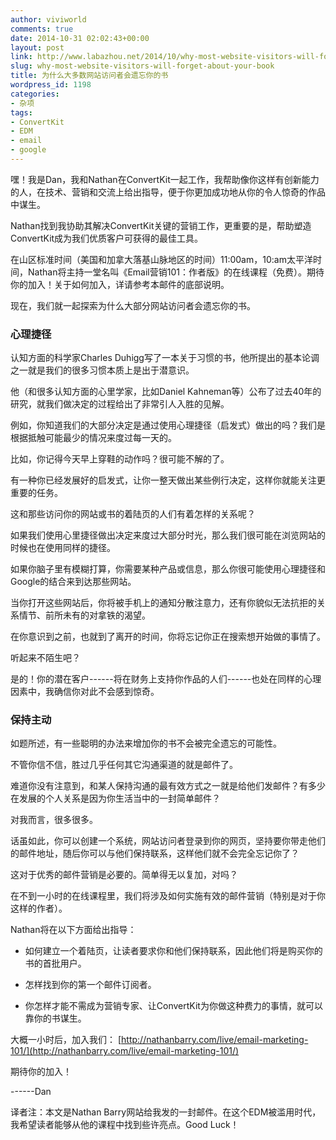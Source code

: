 ```yaml
---
author: viviworld
comments: true
date: 2014-10-31 02:02:43+00:00
layout: post
link: http://www.labazhou.net/2014/10/why-most-website-visitors-will-forget-about-your-book/
slug: why-most-website-visitors-will-forget-about-your-book
title: 为什么大多数网站访问者会遗忘你的书
wordpress_id: 1198
categories:
- 杂项
tags:
- ConvertKit
- EDM
- email
- google
---
```


嘿！我是Dan，我和Nathan在ConvertKit一起工作，我帮助像你这样有创新能力的人，在技术、营销和交流上给出指导，便于你更加成功地从你的令人惊奇的作品中谋生。

Nathan找到我协助其解决ConvertKit关键的营销工作，更重要的是，帮助塑造ConvertKit成为我们优质客户可获得的最佳工具。

在山区标准时间（美国和加拿大落基山脉地区的时间）11:00am，10:am太平洋时间，Nathan将主持一堂名叫《Email营销101：作者版》的在线课程（免费）。期待你的加入！关于如何加入，详请参考本邮件的底部说明。

现在，我们就一起探索为什么大部分网站访问者会遗忘你的书。


### 心理捷径


认知方面的科学家Charles Duhigg写了一本关于习惯的书，他所提出的基本论调之一就是我们的很多习惯本质上是出于潜意识。

他（和很多认知方面的心里学家，比如Daniel Kahneman等）公布了过去40年的研究，就我们做决定的过程给出了非常引人入胜的见解。

例如，你知道我们的大部分决定是通过使用心理捷径（启发式）做出的吗？我们是根据抵触可能最少的情况来度过每一天的。

比如，你记得今天早上穿鞋的动作吗？很可能不解的了。

有一种你已经发展好的启发式，让你一整天做出某些例行决定，这样你就能关注更重要的任务。

这和那些访问你的网站或书的着陆页的人们有着怎样的关系呢？

如果我们使用心里捷径做出决定来度过大部分时光，那么我们很可能在浏览网站的时候也在使用同样的捷径。

如果你脑子里有模糊打算，你需要某种产品或信息，那么你很可能使用心理捷径和Google的结合来到达那些网站。

当你打开这些网站后，你将被手机上的通知分散注意力，还有你貌似无法抗拒的关系情节、前所未有的对拿铁的渴望。

在你意识到之前，也就到了离开的时间，你将忘记你正在搜索想开始做的事情了。

听起来不陌生吧？

是的！你的潜在客户------将在财务上支持你作品的人们------也处在同样的心理因素中，我确信你对此不会感到惊奇。


### 保持主动


如题所述，有一些聪明的办法来增加你的书不会被完全遗忘的可能性。

不管你信不信，胜过几乎任何其它沟通渠道的就是邮件了。

难道你没有注意到，和某人保持沟通的最有效方式之一就是给他们发邮件？有多少在发展的个人关系是因为你生活当中的一封简单邮件？

对我而言，很多很多。

话虽如此，你可以创建一个系统，网站访问者登录到你的网页，坚持要你带走他们的邮件地址，随后你可以与他们保持联系，这样他们就不会完全忘记你了？

这对于优秀的邮件营销是必要的。简单得无以复加，对吗？

在不到一小时的在线课程里，我们将涉及如何实施有效的邮件营销（特别是对于你这样的作者）。

Nathan将在以下方面给出指导：



	
  * 如何建立一个着陆页，让读者要求你和他们保持联系，因此他们将是购买你的书的首批用户。

	
  * 怎样找到你的第一个邮件订阅者。

	
  * 你怎样才能不需成为营销专家、让ConvertKit为你做这种费力的事情，就可以靠你的书谋生。


大概一小时后，加入我们： [http://nathanbarry.com/live/email-marketing-101/](http://nathanbarry.com/live/email-marketing-101/)

期待你的加入！

------Dan

译者注：本文是Nathan Barry网站给我发的一封邮件。在这个EDM被滥用时代，我希望读者能够从他的课程中找到些许亮点。Good Luck！
